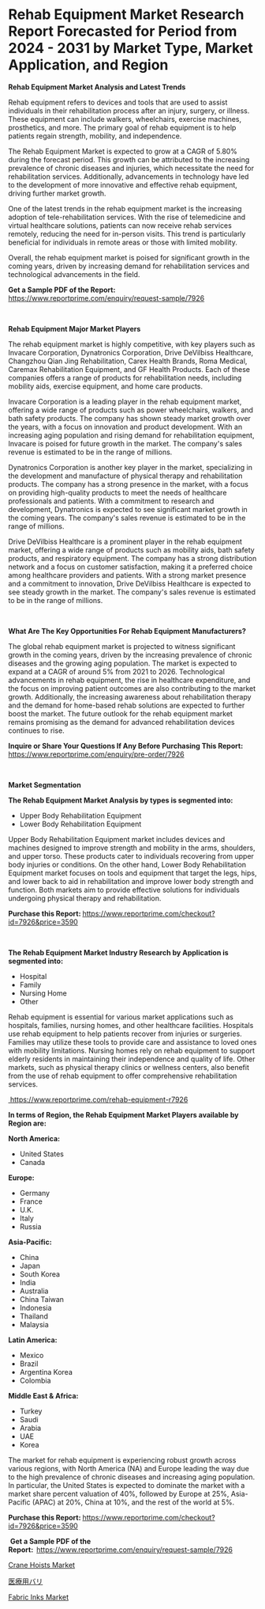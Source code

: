 <p><h1>Rehab Equipment Market Research Report Forecasted for Period from 2024 -  2031 by Market Type, Market Application, and Region</h1></p><p><strong>Rehab Equipment Market Analysis and Latest Trends</strong></p>
<p><p>Rehab equipment refers to devices and tools that are used to assist individuals in their rehabilitation process after an injury, surgery, or illness. These equipment can include walkers, wheelchairs, exercise machines, prosthetics, and more. The primary goal of rehab equipment is to help patients regain strength, mobility, and independence.</p><p>The Rehab Equipment Market is expected to grow at a CAGR of 5.80% during the forecast period. This growth can be attributed to the increasing prevalence of chronic diseases and injuries, which necessitate the need for rehabilitation services. Additionally, advancements in technology have led to the development of more innovative and effective rehab equipment, driving further market growth.</p><p>One of the latest trends in the rehab equipment market is the increasing adoption of tele-rehabilitation services. With the rise of telemedicine and virtual healthcare solutions, patients can now receive rehab services remotely, reducing the need for in-person visits. This trend is particularly beneficial for individuals in remote areas or those with limited mobility.</p><p>Overall, the rehab equipment market is poised for significant growth in the coming years, driven by increasing demand for rehabilitation services and technological advancements in the field.</p></p>
<p><strong>Get a Sample PDF of the Report:&nbsp;</strong> <a href="https://www.reportprime.com/enquiry/request-sample/7926">https://www.reportprime.com/enquiry/request-sample/7926</a></p>
<p>&nbsp;</p>
<p><strong>Rehab Equipment Major Market Players</strong></p>
<p><p>The rehab equipment market is highly competitive, with key players such as Invacare Corporation, Dynatronics Corporation, Drive DeVilbiss Healthcare, Changzhou Qian Jing Rehabilitation, Carex Health Brands, Roma Medical, Caremax Rehabilitation Equipment, and GF Health Products. Each of these companies offers a range of products for rehabilitation needs, including mobility aids, exercise equipment, and home care products.</p><p>Invacare Corporation is a leading player in the rehab equipment market, offering a wide range of products such as power wheelchairs, walkers, and bath safety products. The company has shown steady market growth over the years, with a focus on innovation and product development. With an increasing aging population and rising demand for rehabilitation equipment, Invacare is poised for future growth in the market. The company's sales revenue is estimated to be in the range of millions.</p><p>Dynatronics Corporation is another key player in the market, specializing in the development and manufacture of physical therapy and rehabilitation products. The company has a strong presence in the market, with a focus on providing high-quality products to meet the needs of healthcare professionals and patients. With a commitment to research and development, Dynatronics is expected to see significant market growth in the coming years. The company's sales revenue is estimated to be in the range of millions.</p><p>Drive DeVilbiss Healthcare is a prominent player in the rehab equipment market, offering a wide range of products such as mobility aids, bath safety products, and respiratory equipment. The company has a strong distribution network and a focus on customer satisfaction, making it a preferred choice among healthcare providers and patients. With a strong market presence and a commitment to innovation, Drive DeVilbiss Healthcare is expected to see steady growth in the market. The company's sales revenue is estimated to be in the range of millions.</p></p>
<p>&nbsp;</p>
<p><strong>What Are The Key Opportunities For Rehab Equipment Manufacturers?</strong></p>
<p><p>The global rehab equipment market is projected to witness significant growth in the coming years, driven by the increasing prevalence of chronic diseases and the growing aging population. The market is expected to expand at a CAGR of around 5% from 2021 to 2026. Technological advancements in rehab equipment, the rise in healthcare expenditure, and the focus on improving patient outcomes are also contributing to the market growth. Additionally, the increasing awareness about rehabilitation therapy and the demand for home-based rehab solutions are expected to further boost the market. The future outlook for the rehab equipment market remains promising as the demand for advanced rehabilitation devices continues to rise.</p></p>
<p><strong>Inquire or Share Your Questions If Any Before Purchasing This Report:</strong> <a href="https://www.reportprime.com/enquiry/pre-order/7926">https://www.reportprime.com/enquiry/pre-order/7926</a></p>
<p>&nbsp;</p>
<p><strong>Market Segmentation</strong></p>
<p><strong>The Rehab Equipment Market Analysis by types is segmented into:</strong></p>
<p><ul><li>Upper Body Rehabilitation Equipment</li><li>Lower Body Rehabilitation Equipment</li></ul></p>
<p><p>Upper Body Rehabilitation Equipment market includes devices and machines designed to improve strength and mobility in the arms, shoulders, and upper torso. These products cater to individuals recovering from upper body injuries or conditions. On the other hand, Lower Body Rehabilitation Equipment market focuses on tools and equipment that target the legs, hips, and lower back to aid in rehabilitation and improve lower body strength and function. Both markets aim to provide effective solutions for individuals undergoing physical therapy and rehabilitation.</p></p>
<p><strong>Purchase this Report:&nbsp;</strong><a href="https://www.reportprime.com/checkout?id=7926&price=3590">https://www.reportprime.com/checkout?id=7926&price=3590</a></p>
<p>&nbsp;</p>
<p><strong>The Rehab Equipment Market Industry Research by Application is segmented into:</strong></p>
<p><ul><li>Hospital</li><li>Family</li><li>Nursing Home</li><li>Other</li></ul></p>
<p><p>Rehab equipment is essential for various market applications such as hospitals, families, nursing homes, and other healthcare facilities. Hospitals use rehab equipment to help patients recover from injuries or surgeries. Families may utilize these tools to provide care and assistance to loved ones with mobility limitations. Nursing homes rely on rehab equipment to support elderly residents in maintaining their independence and quality of life. Other markets, such as physical therapy clinics or wellness centers, also benefit from the use of rehab equipment to offer comprehensive rehabilitation services.</p></p>
<p><a href="https://www.reportprime.com/rehab-equipment-r7926">&nbsp;https://www.reportprime.com/rehab-equipment-r7926</a></p>
<p><strong>In terms of Region, the Rehab Equipment Market Players available by Region are:</strong></p>
<p>
    <p> <strong> North America: </strong>
        <ul>
            <li>United States</li>
            <li>Canada</li>
        </ul>
        </p> 
    <p> <strong> Europe: </strong>
        <ul>
            <li>Germany</li>
            <li>France</li>
            <li>U.K.</li>
            <li>Italy</li>
            <li>Russia</li>
        </ul>
        </p> 
    <p> <strong> Asia-Pacific: </strong>
        <ul>
            <li>China</li>
            <li>Japan</li>
            <li>South Korea</li>
            <li>India</li>
            <li>Australia</li>
            <li>China Taiwan</li>
            <li>Indonesia</li>
            <li>Thailand</li>
            <li>Malaysia</li>
        </ul>
        </p> 
    <p> <strong> Latin America: </strong>
        <ul>
            <li>Mexico</li>
            <li>Brazil</li>
            <li>Argentina Korea</li>
            <li>Colombia</li>
        </ul>
        </p> 
    <p> <strong> Middle East & Africa: </strong>
        <ul>
            <li>Turkey</li>
            <li>Saudi</li>
            <li>Arabia</li>
            <li>UAE</li>
            <li>Korea</li>
        </ul>
    </p>
    </p>
<p><p>The market for rehab equipment is experiencing robust growth across various regions, with North America (NA) and Europe leading the way due to the high prevalence of chronic diseases and increasing aging population. In particular, the United States is expected to dominate the market with a market share percent valuation of 40%, followed by Europe at 25%, Asia-Pacific (APAC) at 20%, China at 10%, and the rest of the world at 5%.</p></p>
<p><strong>Purchase this Report: </strong><a href="https://www.reportprime.com/checkout?id=7926&price=3590">https://www.reportprime.com/checkout?id=7926&price=3590</a></p>
<p>&nbsp;<strong>Get a Sample PDF of the Report:&nbsp;&nbsp;</strong><a href="https://www.reportprime.com/enquiry/request-sample/7926">https://www.reportprime.com/enquiry/request-sample/7926</a></p>
<p><strong></strong></p>
<p><p><a href="https://www.linkedin.com/pulse/crane-hoists-market-report-reveals-latest-trends-growth-opportunities-51iee">Crane Hoists Market</a></p><p><a href="https://medium.com/@germanberge1968/%E5%8C%BB%E7%99%82%E7%94%A8%E3%83%90%E3%83%BC%E5%B8%82%E5%A0%B4%E3%83%AC%E3%83%9D%E3%83%BC%E3%83%88%E3%81%AF-%E3%81%93%E3%81%AE%E5%B8%82%E5%A0%B4%E3%81%AE%E6%9C%80%E6%96%B0%E3%83%88%E3%83%AC%E3%83%B3%E3%83%89%E3%82%84%E6%88%90%E9%95%B7%E6%A9%9F%E4%BC%9A%E3%82%92%E6%98%8E%E3%82%89%E3%81%8B%E3%81%AB%E3%81%99%E3%82%8B-d38380c5dfca">医療用バリ</a></p><p><a href="https://www.linkedin.com/pulse/fabric-inks-market-challenges-opportunities-growth-drivers-omroc">Fabric Inks Market</a></p></p>